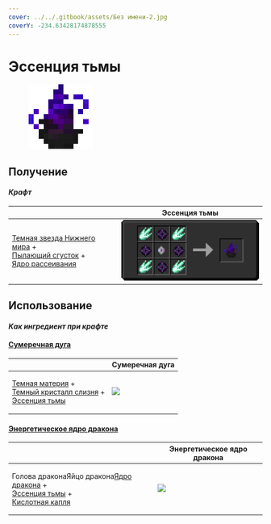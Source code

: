 ```yaml
---
cover: ../../.gitbook/assets/Без имени-2.jpg
coverY: -234.63428174878555
---
```


# Эссенция тьмы

<figure><img src="../../.gitbook/assets/darkness_128.png" alt=""><figcaption></figcaption></figure>

## Получение

#### _Крафт_

|                                                                                                                                                                              |  Эссенция тьмы                          |
| ---------------------------------------------------------------------------------------------------------------------------------------------------------------------------- | --------------------------------------- |
| <p><a href="dark_nether_star.md">Темная звезда Нижнего мира</a> +<br><a href="flame_green.md">Пылающий сгусток</a> +<br><a href="diffusion_core.md">Ядро рассеивания</a></p> | ![](../../.gitbook/assets/darkness.png) |

## Использование

#### _Как ингредиент при крафте_

#### [Сумеречная дуга](dusk_arc.md)

|                                                                                                                                                                 |  Сумеречная дуга                         |
| --------------------------------------------------------------------------------------------------------------------------------------------------------------- | ---------------------------------------- |
| <p><a href="dark_matter.md">Темная материя</a> +<br><a href="pink_slime_crystal.md">Темный кристалл слизня</a> +<br><a href="darkness.md">Эссенция тьмы</a></p> | ![](../../.gitbook/assets/dusk\_arc.png) |

#### [Энергетическое ядро дракона](draconic_energy_core.md)

|                                                                                                                                                                      |  Энергетическое ядро дракона                          |
| -------------------------------------------------------------------------------------------------------------------------------------------------------------------- | ----------------------------------------------------- |
| <p>Голова драконаЯйцо дракона<a href="draconic_core.md">Ядро дракона</a> +<br><a href="darkness.md">Эссенция тьмы</a> +<br><a href="acid.md">Кислотная капля</a></p> | ![](../../.gitbook/assets/draconic\_energy\_core.png) |

